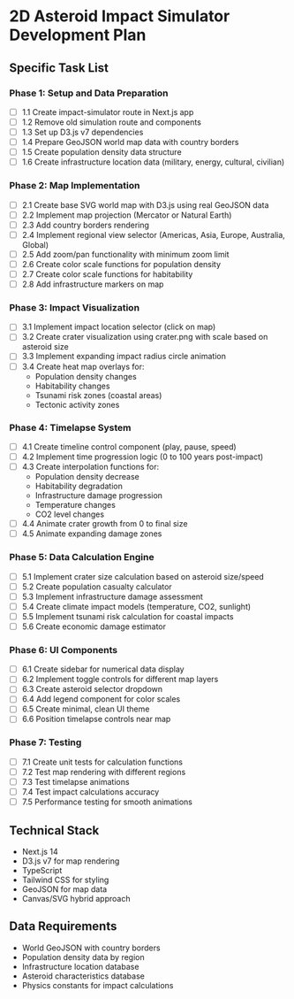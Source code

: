# 2D Asteroid Impact Simulator Development Plan

## Specific Task List

### Phase 1: Setup and Data Preparation
- [ ] 1.1 Create impact-simulator route in Next.js app
- [ ] 1.2 Remove old simulation route and components
- [ ] 1.3 Set up D3.js v7 dependencies
- [ ] 1.4 Prepare GeoJSON world map data with country borders
- [ ] 1.5 Create population density data structure
- [ ] 1.6 Create infrastructure location data (military, energy, cultural, civilian)

### Phase 2: Map Implementation
- [ ] 2.1 Create base SVG world map with D3.js using real GeoJSON data
- [ ] 2.2 Implement map projection (Mercator or Natural Earth)
- [ ] 2.3 Add country borders rendering
- [ ] 2.4 Implement regional view selector (Americas, Asia, Europe, Australia, Global)
- [ ] 2.5 Add zoom/pan functionality with minimum zoom limit
- [ ] 2.6 Create color scale functions for population density
- [ ] 2.7 Create color scale functions for habitability
- [ ] 2.8 Add infrastructure markers on map

### Phase 3: Impact Visualization
- [ ] 3.1 Implement impact location selector (click on map)
- [ ] 3.2 Create crater visualization using crater.png with scale based on asteroid size
- [ ] 3.3 Implement expanding impact radius circle animation
- [ ] 3.4 Create heat map overlays for:
  - Population density changes
  - Habitability changes
  - Tsunami risk zones (coastal areas)
  - Tectonic activity zones

### Phase 4: Timelapse System
- [ ] 4.1 Create timeline control component (play, pause, speed)
- [ ] 4.2 Implement time progression logic (0 to 100 years post-impact)
- [ ] 4.3 Create interpolation functions for:
  - Population density decrease
  - Habitability degradation
  - Infrastructure damage progression
  - Temperature changes
  - CO2 level changes
- [ ] 4.4 Animate crater growth from 0 to final size
- [ ] 4.5 Animate expanding damage zones

### Phase 5: Data Calculation Engine
- [ ] 5.1 Implement crater size calculation based on asteroid size/speed
- [ ] 5.2 Create population casualty calculator
- [ ] 5.3 Implement infrastructure damage assessment
- [ ] 5.4 Create climate impact models (temperature, CO2, sunlight)
- [ ] 5.5 Implement tsunami risk calculation for coastal impacts
- [ ] 5.6 Create economic damage estimator

### Phase 6: UI Components
- [ ] 6.1 Create sidebar for numerical data display
- [ ] 6.2 Implement toggle controls for different map layers
- [ ] 6.3 Create asteroid selector dropdown
- [ ] 6.4 Add legend component for color scales
- [ ] 6.5 Create minimal, clean UI theme
- [ ] 6.6 Position timelapse controls near map

### Phase 7: Testing
- [ ] 7.1 Create unit tests for calculation functions
- [ ] 7.2 Test map rendering with different regions
- [ ] 7.3 Test timelapse animations
- [ ] 7.4 Test impact calculations accuracy
- [ ] 7.5 Performance testing for smooth animations

## Technical Stack
- Next.js 14
- D3.js v7 for map rendering
- TypeScript
- Tailwind CSS for styling
- GeoJSON for map data
- Canvas/SVG hybrid approach

## Data Requirements
- World GeoJSON with country borders
- Population density data by region
- Infrastructure location database
- Asteroid characteristics database
- Physics constants for impact calculations
